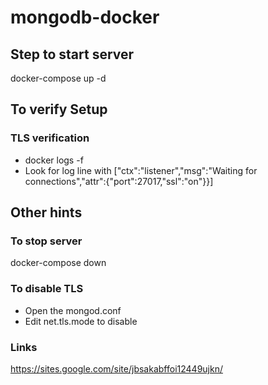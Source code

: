 # mongodb-docker
 
## Step to start server

docker-compose up -d

## To verify Setup

### TLS verification
* docker logs -f <mongo-server-container-file>
* Look for log line with ["ctx":"listener","msg":"Waiting for connections","attr":{"port":27017,"ssl":"on"}}]


## Other hints

### To stop server
docker-compose down

### To disable TLS

* Open the mongod.conf
* Edit net.tls.mode to disable

### Links
https://sites.google.com/site/jbsakabffoi12449ujkn/
